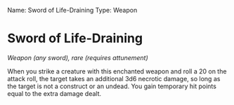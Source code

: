 Name: Sword of Life-Draining
Type: Weapon

# Sword of Life-Draining
_Weapon (any sword), rare (requires attunement)_

When you strike a creature with this enchanted weapon and roll a 20 on the attack roll, the target takes an additional 3d6 necrotic damage, so long as the target is not a construct or an undead. You gain temporary hit points equal to the extra damage dealt.